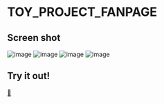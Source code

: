 # TOY_PROJECT_FANPAGE

Screen shot
-----------
![image](https://user-images.githubusercontent.com/55909667/90600173-0eee6200-e231-11ea-919e-6d857892529e.png)
![image](https://user-images.githubusercontent.com/55909667/90600195-1877ca00-e231-11ea-9e8a-c01b503e5a36.png)
![image](https://user-images.githubusercontent.com/55909667/90600222-20d00500-e231-11ea-8564-7506e995dc70.png)
![image](https://user-images.githubusercontent.com/55909667/90600273-36ddc580-e231-11ea-8422-d0a1cbf74dfc.png)

Try it out!
-----------
[👀](https://jeongyugyeong22.github.io/toy_project_fanpage/)
